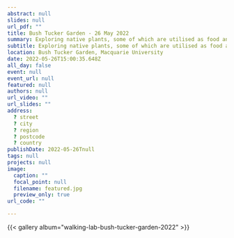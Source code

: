 ```yaml
---
abstract: null
slides: null
url_pdf: ""
title: Bush Tucker Garden - 26 May 2022
summary: Exploring native plants, some of which are utilised as food and medicine by the Dharug people, the traditional owners of Macquarie University land.
subtitle: Exploring native plants, some of which are utilised as food and medicine by the Dharug people, the traditional owners of Macquarie University land.
location: Bush Tucker Garden, Macquarie University
date: 2022-05-26T15:00:35.648Z
all_day: false
event: null
event_url: null
featured: null
authors: null
url_video: ""
url_slides: ""
address:
  ? street
  ? city
  ? region
  ? postcode
  ? country
publishDate: 2022-05-26Tnull
tags: null
projects: null
image:
  caption: ""
  focal_point: null
  filename: featured.jpg
  preview_only: true
url_code: ""

---
```


{{< gallery album="walking-lab-bush-tucker-garden-2022" >}}
